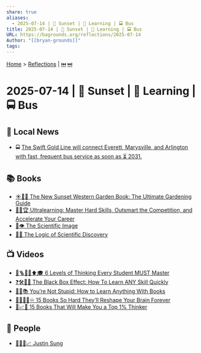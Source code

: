 ```yaml
---
share: true
aliases:
  - 2025-07-14 | 🌄 Sunset | 🧠 Learning | 🚍 Bus
title: 2025-07-14 | 🌄 Sunset | 🧠 Learning | 🚍 Bus
URL: https://bagrounds.org/reflections/2025-07-14
Author: "[[bryan-grounds]]"
tags: 
---
```

[Home](../index.md) > [Reflections](./index.md) | [⏮️](./2025-07-13.md) [⏭️](./2025-07-15.md)  
# 2025-07-14 | 🌄 Sunset | 🧠 Learning | 🚍 Bus  
## 📰 Local News  
- 🚍 [The Swift Gold Line will connect Everett, Marysville, and Arlington with fast, frequent bus service as soon as ⏳ 2031.](https://engage.communitytransit.org/swiftgold)  
  
## 📚 Books  
- [☀️📖🌿 The New Sunset Western Garden Book: The Ultimate Gardening Guide](../books/the-new-sunset-western-garden-book-the-ultimate-gardening-guide.md)  
- [🚀🧠🏆 Ultralearning: Master Hard Skills, Outsmart the Competition, and Accelerate Your Career](../books/ultralearning-master-hard-skills-outsmart-the-competition-and-accelerate-your-career.md)  
- [🧪👁️ The Scientific Image](../books/the-scientific-image.md)  
- [🤔🔬 The Logic of Scientific Discovery](../books/the-logic-of-scientific-discovery.md)  
  
## 📺 Videos  
- [🧠🪜💡🤔⬆️🎓 6 Levels of Thinking Every Student MUST Master](../videos/6-levels-of-thinking-every-student-must-master.md)  
- [❓🛠️👨‍🎓 The Black Box Effect: How To Learn ANY Skill Quickly](../videos/the-black-box-effect-how-to-learn-any-skill-quickly.md)  
- [🧠🚫📚 You’re Not Stupid: How to Learn Anything With Books](../videos/youre-not-stupid-how-to-learn-anything-with-books.md)  
- [🧠💪🤯🔄♾️ 15 Books So Hard They’ll Reshape Your Brain Forever](../videos/15-books-so-hard-theyll-reshape-your-brain-forever.md)  
- [🧠📈🥇 15 Books That Will Make You a Top 1% Thinker](../videos/15-books-that-will-make-you-a-top-1-percent-thinker.md)  
  
## 👥 People  
- [🧠👨‍🎓📈 Justin Sung](../people/justin-sung.md)